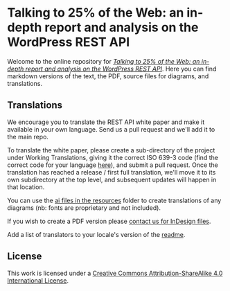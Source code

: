# Talking to 25% of the Web: an in-depth report and analysis on the WordPress REST API

Welcome to the online repository for *[Talking to 25% of the Web: an in-depth report and analysis on the WordPress REST API](http://hmn.md)*. Here you can find markdown versions of the text, the PDF, source files for diagrams, and translations.

## Translations
We encourage you to translate the REST API white paper and make it available in your own language. Send us a pull request and we'll add it to the main repo.

To translate the white paper, please create a sub-directory of the project under Working Translations, giving it the correct ISO 639-3 code (find the correct code for your language [here](https://en.wikipedia.org/wiki/List_of_ISO_639-3_codes)), and submit a pull request. Once the translation has reached a release / first full translation, we'll move it to its own subdirectory at the top level, and subsequent updates will happen in that location.

You can use the [ai files in the resources](resources/) folder to create translations of any diagrams (nb: fonts are proprietary and not included).

If you wish to create a PDF version please [contact us for InDesign files](mailto:hello@hmn.md).

Add a list of translators to your locale's version of the [readme](https://github.com/humanmade/rest-api-white-paper/blob/master/en/readme.md).

## License
This work is licensed under a [Creative Commons Attribution-ShareAlike 4.0 International License](http://creativecommons.org/licenses/by-sa/4.0/).
